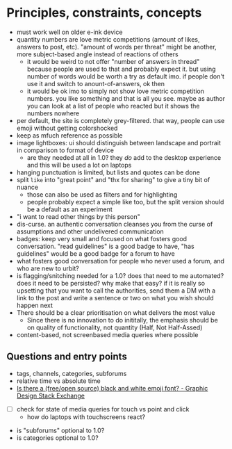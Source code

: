# Principles, constraints, concepts

- must work well on older e-ink device
- quantity numbers are love metric competitions (amount of likes, answers to post, etc). "amount of words per threat" might be another, more subject-based angle instead of reactions of others
  - it would be weird to not offer "number of answers in thread" because people are used to that and probably expect it. but using number of words would be worth a try as default imo. if people don't use it and switch to anount-of-answers, ok then
  - it would be ok imo to simply not show love metric competition numbers. you like something and that is all you see. maybe as author you can look at a list of people who reacted but it shows the numbers nowhere
- per default, the site is completely grey-filtered. that way, people can use emoji without getting colorshocked
- keep as mfuch reference as possible
- image lightboxes: ui should distinguish between landscape and portrait in comparison to format of device
  - are they needed at all in 1.0? they *do* add to the desktop experience and this will be used a lot on laptops
- hanging punctuation is limited, but lists and quotes can be done
- split `like` into "great point" and "thx for sharing" to give a tiny bit of nuance
  - those can also be used as filters and for highlighting
  - people probably expect a simple like too, but the split version should be a default as an experiment
- "i want to read other things by this person"
- dis-curse. an authentic conversation cleanses you from the curse of assumptions and other undelivered communication
- badges: keep very small and focused on what fosters good conversation. "read guidelines" is a good badge to have, "has guidelines" would be a good badge for a forum to have
- what fosters good conversation for people who never used a forum, and who are new to urbit?
- is flagging/snitching needed for a 1.0? does that need to me automated? does it need to be persisted? why make that easy? if it is really so upsetting that you want to call the authorities, send them a DM with a link to the post and write a sentence or two on what you wish should happen next
- There should be a clear prioritisation on what delivers the most value
  - Since there is no innovation to do inititally, the emphasis should be on quality of functionality, not quantity (Half, Not Half-Assed)
- content-based, not screenbased media queries where possible




## Questions and entry points
- tags, channels, categories, subforums
- relative time vs absolute time
- [Is there a (free/open source) black and white emoji font? - Graphic Design Stack Exchange](https://graphicdesign.stackexchange.com/questions/113388/is-there-a-free-open-source-black-and-white-emoji-font/117696#117696)
- [ ] check for state of media queries for touch vs point and click
  - how do laptops with touchscreens react?
- is "subforums" optional to 1.0?
- is categories optional to 1.0?
